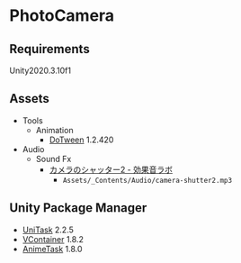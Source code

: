 # PhotoCamera

## Requirements

Unity2020.3.10f1

## Assets

- Tools
    - Animation
        - [DoTween](https://assetstore.unity.com/packages/tools/animation/dotween-hotween-v2-27676) 1.2.420
- Audio
    - Sound Fx
        - [カメラのシャッター2 - 効果音ラボ](https://soundeffect-lab.info/sound/machine/)
            - `Assets/_Contents/Audio/camera-shutter2.mp3`

## Unity Package Manager

- [UniTask](https://github.com/Cysharp/UniTask) 2.2.5
- [VContainer](https://github.com/hadashiA/VContainer) 1.8.2
- [AnimeTask](https://github.com/kyubuns/AnimeTask) 1.8.0